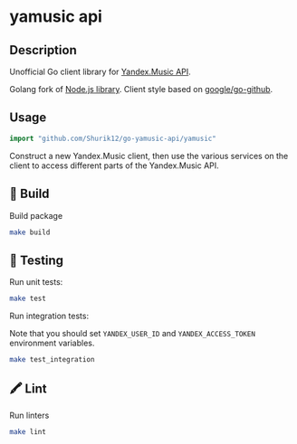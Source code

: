 # yamusic api

## Description

Unofficial Go client library for [Yandex.Music API](https://music.yandex.ru).

Golang fork of [Node.js library](https://github.com/itsmepetrov/yandex-music-api).
Client style based on [google/go-github](https://github.com/google/go-github).

## Usage

```go
import "github.com/Shurik12/go-yamusic-api/yamusic"
```

Construct a new Yandex.Music client, then use the various services on the client to access different parts of the Yandex.Music API.

## 👷 Build

Build package

```bash
make build
```

## 🧪 Testing

Run unit tests:

```bash
make test
```

Run integration tests:

Note that you should set `YANDEX_USER_ID` and `YANDEX_ACCESS_TOKEN` environment variables.

```bash
make test_integration
```

## 🖍 Lint

Run linters

```bash
make lint
```

